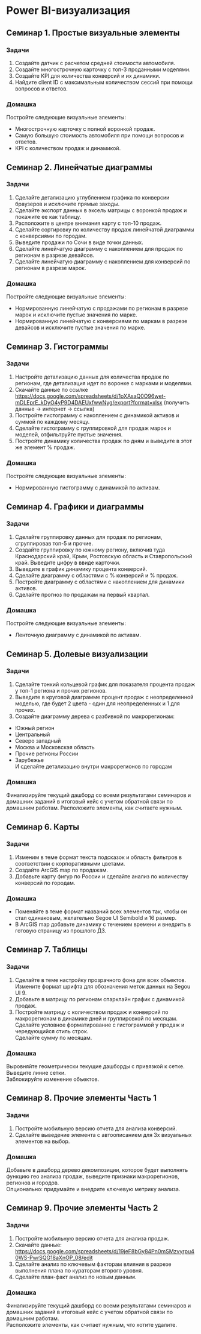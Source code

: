 # Power BI-визуализация

## Семинар 1. Простые визуальные элементы
### Задачи
1. Создайте датчик с расчетом средней стоимости автомобиля.
2. Создайте многострочную карточку с топ-3 проданными моделями.
3. Создайте KPI для количества конверсий и их динамики.
4. Найдите client ID с максимальным количеством сессий при помощи вопросов и ответов.

### Домашка
Постройте следующие визуальные элементы:
* Многострочную карточку с полной воронкой продаж.
* Самую большую стоимость автомобиля при помощи вопросов и ответов.
* KPI с количеством продаж и динамикой.



## Семинар 2. Линейчатые диаграммы
### Задачи
1. Сделайте детализацию углублением графика по конверсии браузеров и исключите прямые заходы.
2. Сделайте экспорт данных в эксель матрицы с воронкой продаж и покажите ее как таблицу.
3. Расположите в центре внимания карту с топ-10 продаж.	
4. Сделайте сортировку по количеству продаж линейчатой диаграммы с конверсиями по городам.
5. Выведите продажи по Сочи в виде точки данных.
6. Сделайте линейчатую диаграмму с накоплением для продаж по регионам в разрезе девайсов.
7. Сделайте линейчатую диаграмму с накоплением для конверсий по регионам в разрезе марок.

### Домашка
Постройте следующие визуальные элементы:
* Нормированную линейчатую с продажами по регионам в разрезе марок и исключите пустые значения по марке.
* Нормированную линейчатую с конверсиями по маркам в разрезе девайсов и исключите пустые значения по марке.



## Семинар 3. Гистограммы
### Задачи
1. Настройте детализацию данных для количества продаж по регионам, где детализация идет по воронке с марками и моделями.
2. Скачайте данные по ссылке https://docs.google.com/spreadsheets/d/1oXAsaQ0O96wet-mDLEprE_kDyO4yP9D4DAEUxfwwNyg/export?format=xlsx (получить данные -> интернет -> ссылка)
3. Постройте гистограмму с накоплением с динамикой активов и суммой по каждому месяцу.
4. Сделайте гистограмму с группировкой для продаж марок и моделей, отфильтруйте пустые значения.
5. Постройте динамику количества продаж по дням и выведите в этот же элемент % продаж.

### Домашка
Постройте следующие визуальные элементы:
* Нормированную гистограмму с динамикой по активам.



## Семинар 4. Графики и диаграммы
### Задачи
1. Сделайте группировку данных для продаж по регионам, сгруппировав топ-5 и прочие.
2. Создайте группировку по южному региону, включив туда Краснодарский край, Крым, Ростовскую область и Ставропольский край. Выведите цифру в ввиде карточки.
3. Выведите в график динамику процента конверсий.
4. Сделайте диаграмму с областями с % конверсий и % продаж.
5. Постройте диаграмму с областями с накоплением для динамики активов.
6. Сделайте прогноз по продажам на первый квартал.

### Домашка
Постройте следующие визуальные элементы:
* Ленточную диаграмму с динамикой по активам.



## Семинар 5. Долевые визуализации
### Задачи
1. Сделайте тонкий кольцевой график для показателя процента продаж у топ-1 региона и прочих регионов.
2. Выведите в круговой диаграмме процент продаж с неопределенной моделью, где будет 2 цвета - один для неопределенных и 1 для прочих.
3. Создайте диаграмму дерева с разбивкой по макрорегионам:
* Южный регион
* Центральный
* Северо западный
* Москва и Московская область
* Прочие регионы России
* Зарубежье\
И сделайте детализацию внутри макрорегионов по городам

### Домашка
Финализируйте текущий дашборд со всеми результатами семинаров и домашних заданий в итоговый кейс с учетом обратной связи по домашним работам.
Расположите элементы, как считаете нужным.



## Семинар 6. Карты
### Задачи
1. Изменим в теме формат текста подсказок и область фильтров в соответствии с корпоративными цветами.
2. Создайте ArcGIS map по продажам.
3. Добавьте карту фигур по России и сделайте анализ по количеству конверсий по городам.

### Домашка
* Поменяйте в теме формат названий всех элементов так, чтобы он стал одинаковым, желательно Segoe UI Semibold и 16 размер.
* В ArcGIS map добавьте динамику с течением времени и внедрить в готовую страницу из прошлого ДЗ.



## Семинар 7. Таблицы
### Задачи
1. Сделайте в теме настройку прозрачного фона для всех объектов.\
Измените формат шрифта для обозначения меток данных на Segou UI 9.
2. Добавьте в матрицу по регионам спарклайн график с динамикой продаж.
3. Постройте матрицу с количеством продаж и конверсий по макрорегионам в динамике дней и группировкой по месяцам. \
Сделайте условное форматирование с гистограммой у продаж и чередующийся стиль строк.\
Сделайте сумму по месяцам.

### Домашка
Выровняйте геометрически текущие дашборды с привязкой к сетке.\
Выведите линие сетки.\
Заблокируйте изменение объектов.



## Семинар 8. Прочие элементы Часть 1
### Задачи
1. Постройте мобильную версию отчета для анализа конверсий.
2. Сделайте выведение элемента с автоописанием для 3х визуальных элементов на выбор.

### Домашка
Добавьте в дашборд дерево декомпозиции, которое будет выполнять функцию гео анализа продаж, выведите признаки макрорегионов, регионов и городов.\
Опционально: придумайте и внедрите ключевую метрику анализа.



## Семинар 9. Прочие элементы Часть 2
### Задачи
1. Постройте мобильную версию отчета для анализа продаж.
2. Скачайте данные: https://docs.google.com/spreadsheets/d/19jeF8bGy84Pn0mSMzvyrpu40WS-PwrSQG18aXnOP_08/edit
3. Сделайте анализ по ключевым факторам влияния в разрезе выполнения плана по кураторам второго уровня.
4. Сделайте план-факт анализ по новым данным.

### Домашка
Финализируйте текущий дашборд со всеми результатами семинаров и домашних заданий в итоговый кейс с учетом обратной связи по домашним работам. \
Расположите элементы, как считает нужным, что хотите удалите.

